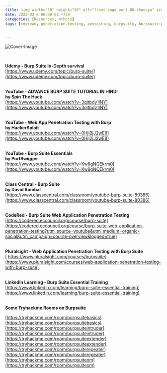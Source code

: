 ```yaml
---
title: <img width="50" height="50" alt="front-page port 80-shoopyu" src="https://www.kali.org/tools/burpsuite/images/burpsuite-logo.svg"> Burpsuite Learning Resources 🧠💻
date: 2023-03-8 00:00:02 +730
categories: [Resources, others]
tags: [redteam, penetration-testing, pentesting, burpsuite, burpsuite-pro, learning, resources, cybersecurity-resources] # TAG names should always be lowercase


---
```




![Cover-Image](https://i0.wp.com/technicalsapien.com/wp-content/uploads/2021/10/Burp-Suite-Professional-2020-Free-Download1.jpg?fit=836%2C484&ssl=1)

&nbsp;
&nbsp;

**Udemy - Burp Suite In-Depth survival** <br>
	 [https://www.udemy.com/topic/burp-suite/](https://www.udemy.com/topic/burp-suite/) <br> <br>

**YouTube - ADVANCE BURP SUITE TUTORIAL IN HINDI <br>
	by Spin The Hack**<br>
	[https://www.youtube.com/watch?v=3qjtbdy1lNY](https://www.youtube.com/watch?v=3qjtbdy1lNY) <br> <br>

**YouTube - Web App Penetration Testing with Burp<br>
	by HackerSploit**<br>
	[https://www.youtube.com/watch?v=0HjI2jJ2wE8](https://www.youtube.com/watch?v=0HjI2jJ2wE8) <br> <br>

**YouTube - Burp Suite Essentials**<br>
	**by PortSwigger**<br>
	 [https://www.youtube.com/watch?v=Kw8gNQEkrm0](https://www.youtube.com/watch?v=Kw8gNQEkrm0) <br> <br>

**Class Central - Burp Suite <br>
	by David Bombal**<br>
	[https://www.classcentral.com/classroom/youtube-burp-suite-80386](https://www.classcentral.com/classroom/youtube-burp-suite-80386) <br> <br>

**CodeRed - Burp Suite Web Application Penetration Testing**<br>
	 [https://codered.eccouncil.org/course/burp-suite](https://codered.eccouncil.org/course/burp-suite-web-application-penetration-testing?utm_source=youtube&utm_medium=organic-social&utm_campaign=course-overview&logged=true)<br> <br>

**Pluralsight - Web Application Penetration Testing with Burp Suite**<br>
[	https://www.pluralsight.com/courses/burpsuite](https://www.pluralsight.com/courses/web-application-penetration-testing-with-burp-suite)<br> <br>

**LinkedIn Learning - Burp Suite Essential Training**<br>
	[https://www.linkedin.com/learning/burp-suite-essential-training](https://www.linkedin.com/learning/burp-suite-essential-training)<br> <br>

**Some Tryhackme Rooms on Burpsuite**<br>

[https://tryhackme.com/room/burpsuitebasics](https://tryhackme.com/room/burpsuitebasics)<br> 
[https://tryhackme.com/room/burpsuiteintruder](https://tryhackme.com/room/burpsuiteintruder)<br> 
[https://tryhackme.com/room/burpsuiteextender](https://tryhackme.com/room/burpsuiteextender)<br> 
[https://tryhackme.com/room/burpsuiterepeater](https://tryhackme.com/room/burpsuiterepeater)<br> 
[https://tryhackme.com/room/burpsuiteom](https://tryhackme.com/room/burpsuiteom)<br> 

